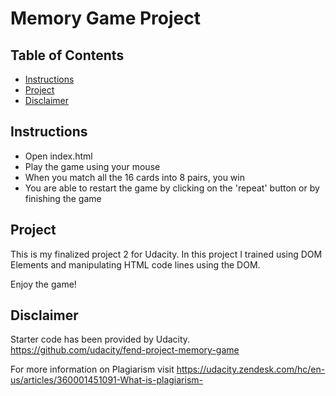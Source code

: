 # Memory Game Project

## Table of Contents

* [Instructions](#instructions)
* [Project](#project)
* [Disclaimer](#disclaimer)

## Instructions

- Open index.html
- Play the game using your mouse
- When you match all the 16 cards into 8 pairs, you win
- You are able to restart the game by clicking on the 'repeat' button or by finishing the game


## Project

This is my finalized project 2 for Udacity. In this project I trained using DOM Elements and manipulating HTML code lines using the DOM.

Enjoy the game!


## Disclaimer

Starter code has been provided by Udacity.
https://github.com/udacity/fend-project-memory-game

For more information on Plagiarism visit https://udacity.zendesk.com/hc/en-us/articles/360001451091-What-is-plagiarism-
